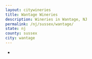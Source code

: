 ```yaml
---
layout: citywineries
title: Wantage Wineries
description: Wineries in Wantage, NJ
permalink: /nj/sussex/wantage/
state: nj
county: sussex
city: wantage
---
```

-
